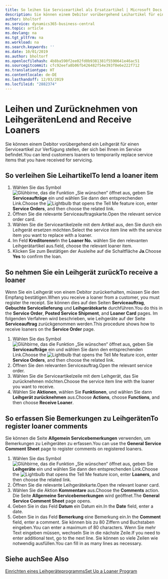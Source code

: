 ```yaml
---
title: So leihen Sie Serviceartikel als Ersatzartikel | Microsoft Docs
description: Sie können einem Debitor vorübergehend Leihartikel für einen Serviceartikel zur Verfügung stellen, der sich bei Ihnen im Service befindet.
author: bholtorf
ms.service: dynamics365-business-central
ms.topic: article
ms.devlang: na
ms.tgt_pltfrm: na
ms.workload: na
ms.search.keywords: ''
ms.date: 10/01/2019
ms.author: bholtorf
ms.openlocfilehash: 4b8ba590f2ee02fd0b9381381f5590641e46ac51
ms.sourcegitcommit: cfc92eefa8b06fb426482f54e393f0e6e222f712
ms.translationtype: HT
ms.contentlocale: de-DE
ms.lasthandoff: 12/03/2019
ms.locfileid: "2882374"
---
```

# <a name="lend-and-receive-loaners"></a><span data-ttu-id="aebf8-103">Leihen und Zurücknehmen von Leihgeräten</span><span class="sxs-lookup"><span data-stu-id="aebf8-103">Lend and Receive Loaners</span></span>
<span data-ttu-id="aebf8-104">Sie können einem Debitor vorübergehend ein Leihgerät für einen Serviceartikel zur Verfügung stellen, der sich bei Ihnen im Service befindet.</span><span class="sxs-lookup"><span data-stu-id="aebf8-104">You can lend customers loaners to temporarily replace service items that you have received for servicing.</span></span>  
  
## <a name="to-lend-a-loaner-item"></a><span data-ttu-id="aebf8-105">So verleihen Sie Leihartikel</span><span class="sxs-lookup"><span data-stu-id="aebf8-105">To lend a loaner item</span></span>    
1. <span data-ttu-id="aebf8-106">Wählen Sie das Symbol ![Glühbirne, das die Funktion „Sie wünschen“ öffnet](media/ui-search/search_small.png "Was möchten Sie tun?") aus, geben Sie **Serviceaufträge** ein und wählen Sie dann den entsprechenden Link.</span><span class="sxs-lookup"><span data-stu-id="aebf8-106">Choose the ![Lightbulb that opens the Tell Me feature](media/ui-search/search_small.png "Tell me what you want to do") icon, enter **Service Orders**, and then choose the related link.</span></span>  
2. <span data-ttu-id="aebf8-107">Öffnen Sie die relevante Serviceauftragskarte.</span><span class="sxs-lookup"><span data-stu-id="aebf8-107">Open the relevant service order card.</span></span>  
3. <span data-ttu-id="aebf8-108">Wählen Sie die Serviceartikelzeile mit dem Artikel aus, den Sie durch ein Leihgerät ersetzen möchten.</span><span class="sxs-lookup"><span data-stu-id="aebf8-108">Select the service item line with the service item you want to replace with a loaner.</span></span>  
4. <span data-ttu-id="aebf8-109">Im Feld **Kreditorennr**</span><span class="sxs-lookup"><span data-stu-id="aebf8-109">In the **Loaner No.**</span></span> <span data-ttu-id="aebf8-110">wählen Sie den relevanten Leihgerätartikel aus.</span><span class="sxs-lookup"><span data-stu-id="aebf8-110">field, choose the relevant loaner item.</span></span>  
5. <span data-ttu-id="aebf8-111">Klicken Sie zum Bestätigen der Ausleihe auf die Schaltfläche **Ja**.</span><span class="sxs-lookup"><span data-stu-id="aebf8-111">Choose **Yes** to confirm the loan.</span></span>  

## <a name="to-receive-a-loaner"></a><span data-ttu-id="aebf8-112">So nehmen Sie ein Leihgerät zurück</span><span class="sxs-lookup"><span data-stu-id="aebf8-112">To receive a loaner</span></span>  
<span data-ttu-id="aebf8-113">Wenn Sie ein Leihgerät von einem Debitor zurückerhalten, müssen Sie den Empfang bestätigen.</span><span class="sxs-lookup"><span data-stu-id="aebf8-113">When you receive a loaner from a customer, you must register the receipt.</span></span> <span data-ttu-id="aebf8-114">Sie können dies auf den Seiten **Serviceauftrag**, **Gebuchte Servicelieferung** und **Leihgerätekarte** durchführen.</span><span class="sxs-lookup"><span data-stu-id="aebf8-114">You do this in the **Service Order**, **Posted Service Shipment**, and **Loaner Card** pages.</span></span> <span data-ttu-id="aebf8-115">Im folgenden Verfahren wird beschrieben, wie Leihgeräte auf der Seite **Serviceauftrag** zurückgenommen werden.</span><span class="sxs-lookup"><span data-stu-id="aebf8-115">This procedure shows how to receive loaners on the **Service Order** page.</span></span>  
  
1. <span data-ttu-id="aebf8-116">Wählen Sie das Symbol ![Glühbirne, das die Funktion „Sie wünschen“ öffnet](media/ui-search/search_small.png "Was möchten Sie tun?") aus, geben Sie **Serviceaufträge** ein und wählen Sie dann den entsprechenden Link.</span><span class="sxs-lookup"><span data-stu-id="aebf8-116">Choose the ![Lightbulb that opens the Tell Me feature](media/ui-search/search_small.png "Tell me what you want to do") icon, enter **Service Orders**, and then choose the related link.</span></span>  
2. <span data-ttu-id="aebf8-117">Öffnen Sie den relevanten Serviceauftrag.</span><span class="sxs-lookup"><span data-stu-id="aebf8-117">Open the relevant service order.</span></span>  
3. <span data-ttu-id="aebf8-118">Wählen Sie die Serviceartikelzeile mit dem Leihgerät, das Sie zurücknehmen möchten.</span><span class="sxs-lookup"><span data-stu-id="aebf8-118">Choose the service item line with the loaner you want to receive.</span></span>  
4. <span data-ttu-id="aebf8-119">Wählen Sie **Aktionen**, wählen Sie **Funktionen**, und wählen Sie dann **Leihgerät zurücknehmen** aus.</span><span class="sxs-lookup"><span data-stu-id="aebf8-119">Choose **Actions**, choose **Functions**, and then choose **Receive Loaner**.</span></span>  

## <a name="to-register-loaner-comments"></a><span data-ttu-id="aebf8-120">So erfassen Sie Bemerkungen zu Leihgeräten</span><span class="sxs-lookup"><span data-stu-id="aebf8-120">To register loaner comments</span></span>  
<span data-ttu-id="aebf8-121">Sie können die Seite **Allgemein Servicebemerkungen** verwenden, um Bemerkungen zu Leihgeräten zu erfassen.</span><span class="sxs-lookup"><span data-stu-id="aebf8-121">You can use the **General Service Comment Sheet** page to register comments on registered loaners.</span></span>  
  
1. <span data-ttu-id="aebf8-122">Wählen Sie das Symbol ![Glühbirne, das die Funktion „Sie wünschen“ öffnet](media/ui-search/search_small.png "Was möchten Sie tun?") aus, geben Sie **Leihgeräte** ein und wählen Sie dann den entsprechenden Link.</span><span class="sxs-lookup"><span data-stu-id="aebf8-122">Choose the ![Lightbulb that opens the Tell Me feature](media/ui-search/search_small.png "Tell me what you want to do") icon, enter **Loaners**, and then choose the related link.</span></span>  
2. <span data-ttu-id="aebf8-123">Öffnen Sie die relevante Leihgerätekarte.</span><span class="sxs-lookup"><span data-stu-id="aebf8-123">Open the relevant loaner card.</span></span>  
3. <span data-ttu-id="aebf8-124">Wählen Sie die Aktion **Kommentare** aus.</span><span class="sxs-lookup"><span data-stu-id="aebf8-124">Choose the **Comments** action.</span></span> <span data-ttu-id="aebf8-125">Die Seite **Allgemeine Servicebemerkungen** wird geöffnet.</span><span class="sxs-lookup"><span data-stu-id="aebf8-125">The **General Service Comment Sheet** page opens.</span></span>  
4. <span data-ttu-id="aebf8-126">Geben Sie in das Feld **Datum** ein Datum ein.</span><span class="sxs-lookup"><span data-stu-id="aebf8-126">In the **Date** field, enter a date.</span></span>  
5. <span data-ttu-id="aebf8-127">Geben Sie in das Feld **Bemerkung** eine Bemerkung ein.</span><span class="sxs-lookup"><span data-stu-id="aebf8-127">In the **Comment** field, enter a comment.</span></span> <span data-ttu-id="aebf8-128">Sie können bis zu 80 Ziffern und Buchstaben eingeben.</span><span class="sxs-lookup"><span data-stu-id="aebf8-128">You can enter a maximum of 80 characters.</span></span> <span data-ttu-id="aebf8-129">Wenn Sie mehr Text eingeben müssen, wechseln Sie in die nächste Zeile.</span><span class="sxs-lookup"><span data-stu-id="aebf8-129">If you need to enter additional text, go to the next line.</span></span> <span data-ttu-id="aebf8-130">Sie können so viele Zeilen wie notwendig ausfüllen.</span><span class="sxs-lookup"><span data-stu-id="aebf8-130">You can fill in as many lines as necessary.</span></span>  
  
## <a name="see-also"></a><span data-ttu-id="aebf8-131">Siehe auch</span><span class="sxs-lookup"><span data-stu-id="aebf8-131">See Also</span></span>  
[<span data-ttu-id="aebf8-132">Einrichten eines Leihgeräteprogramms</span><span class="sxs-lookup"><span data-stu-id="aebf8-132">Set Up a Loaner Program</span></span>](service-how-setup-loaner-program.md)   
